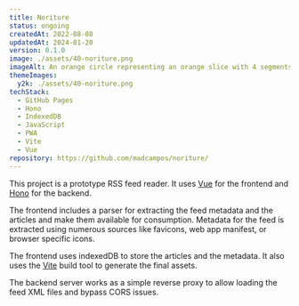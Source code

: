 ```yaml
---
title: Noriture
status: ongoing
createdAt: 2022-08-08
updatedAt: 2024-01-20
version: 0.1.0
image: ./assets/40-noriture.png
imageAlt: An orange circle representing an orange slice with 4 segments, with the top right one being 3 curved lines representing the RSS symbol.
themeImages:
  y2k: ./assets/40-noriture.png
techStack:
  - GitHub Pages
  - Hono
  - IndexedDB
  - JavaScript
  - PWA
  - Vite
  - Vue
repository: https://github.com/madcampos/noriture/
---
```


This project is a prototype RSS feed reader. It uses [Vue](https://vuejs.org/) for the frontend and [Hono](https://hono.dev) for the backend.

The frontend includes a parser for extracting the feed metadata and the articles and make them available for consumption. Metadata for the feed is extracted using numerous sources like favicons, web app manifest, or browser specific icons.

The frontend uses indexedDB to store the articles and the metadata. It also uses the [Vite](https://vitejs.dev/) build tool to generate the final assets.

The backend server works as a simple reverse proxy to allow loading the feed XML files and bypass CORS issues.
